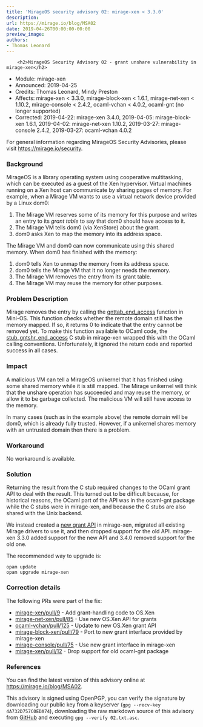 ```yaml
---
title: 'MirageOS security advisory 02: mirage-xen < 3.3.0'
description:
url: https://mirage.io/blog/MSA02
date: 2019-04-26T00:00:00-00:00
preview_image:
authors:
- Thomas Leonard
---
```



        <h2>MirageOS Security Advisory 02 - grant unshare vulnerability in mirage-xen</h2>
<ul>
<li>Module:       mirage-xen
</li>
<li>Announced:    2019-04-25
</li>
<li>Credits:      Thomas Leonard, Mindy Preston
</li>
<li>Affects:      mirage-xen &lt; 3.3.0,
mirage-block-xen &lt; 1.6.1,
mirage-net-xen &lt; 1.10.2,
mirage-console &lt; 2.4.2,
ocaml-vchan &lt; 4.0.2,
ocaml-gnt (no longer supported)
</li>
<li>Corrected:    2019-04-22: mirage-xen 3.4.0,
2019-04-05: mirage-block-xen 1.6.1,
2019-04-02: mirage-net-xen 1.10.2,
2019-03-27: mirage-console 2.4.2,
2019-03-27: ocaml-vchan 4.0.2
</li>
</ul>
<p>For general information regarding MirageOS Security Advisories,
please visit <a href="https://mirage.io/security">https://mirage.io/security</a>.</p>
<h3>Background</h3>
<p>MirageOS is a library operating system using cooperative multitasking, which can
be executed as a guest of the Xen hypervisor. Virtual machines running on a Xen
host can communicate by sharing pages of memory. For example, when a Mirage VM
wants to use a virtual network device provided by a Linux dom0:</p>
<ol>
<li>The Mirage VM reserves some of its memory for this purpose and writes an entry
to its <em>grant table</em> to say that dom0 should have access to it.
</li>
<li>The Mirage VM tells dom0 (via XenStore) about the grant.
</li>
<li>dom0 asks Xen to map the memory into its address space.
</li>
</ol>
<p>The Mirage VM and dom0 can now communicate using this shared memory.
When dom0 has finished with the memory:</p>
<ol>
<li>dom0 tells Xen to unmap the memory from its address space.
</li>
<li>dom0 tells the Mirage VM that it no longer needs the memory.
</li>
<li>The Mirage VM removes the entry from its grant table.
</li>
<li>The Mirage VM may reuse the memory for other purposes.
</li>
</ol>
<h3>Problem Description</h3>
<p>Mirage removes the entry by calling the <a href="https://github.com/mirage/mini-os/blob/94cb25eb73e58e5c825c1ad5f6cf3d2647603a50/gnttab.c#L98">gnttab_end_access</a> function in Mini-OS.
This function checks whether the remote domain still has the memory mapped. If so,
it returns 0 to indicate that the entry cannot be removed yet. To make this function
available to OCaml code, the <a href="https://github.com/mirage/mirage-xen/blob/v3.2.0/bindings/gnttab_stubs.c#L227">stub_gntshr_end_access</a> C stub in mirage-xen wrapped this
with the OCaml calling conventions. Unfortunately, it ignored the return code and reported
success in all cases.</p>
<h3>Impact</h3>
<p>A malicious VM can tell a MirageOS unikernel that it has finished using some
shared memory while it is still mapped. The Mirage unikernel will think that
the unshare operation has succeeded and may reuse the memory, or allow it to be
garbage collected. The malicious VM will still have access to the memory.</p>
<p>In many cases (such as in the example above) the remote domain will be dom0,
which is already fully trusted. However, if a unikernel shares memory with an
untrusted domain then there is a problem.</p>
<h3>Workaround</h3>
<p>No workaround is available.</p>
<h3>Solution</h3>
<p>Returning the result from the C stub required changes to the OCaml grant API to
deal with the result. This turned out to be difficult because, for historical
reasons, the OCaml part of the API was in the ocaml-gnt package while the C stubs
were in mirage-xen, and because the C stubs are also shared with the Unix backend.</p>
<p>We instead created a <a href="https://github.com/mirage/mirage-xen/pull/9">new grant API</a> in mirage-xen, migrated all existing
Mirage drivers to use it, and then dropped support for the old API.
mirage-xen 3.3.0 added support for the new API and 3.4.0 removed support for the
old one.</p>
<p>The recommended way to upgrade is:</p>
<pre><code class="language-bash">opam update
opam upgrade mirage-xen
</code></pre>
<h3>Correction details</h3>
<p>The following PRs were part of the fix:</p>
<ul>
<li><a href="https://github.com/mirage/mirage-xen/pull/9">mirage-xen/pull/9</a> - Add grant-handling code to OS.Xen
</li>
<li><a href="https://github.com/mirage/mirage-net-xen/pull/85">mirage-net-xen/pull/85</a> - Use new OS.Xen API for grants
</li>
<li><a href="https://github.com/mirage/ocaml-vchan/pull/125">ocaml-vchan/pull/125</a> - Update to new OS.Xen grant API
</li>
<li><a href="https://github.com/mirage/mirage-block-xen/pull/79">mirage-block-xen/pull/79</a> - Port to new grant interface provided by mirage-xen
</li>
<li><a href="https://github.com/mirage/mirage-console/pull/75">mirage-console/pull/75</a> - Use new grant interface in mirage-xen
</li>
<li><a href="https://github.com/mirage/mirage-xen/pull/12">mirage-xen/pull/12</a> - Drop support for old ocaml-gnt package
</li>
</ul>
<h3>References</h3>
<p>You can find the latest version of this advisory online at
<a href="https://mirage.io/blog/MSA02">https://mirage.io/blog/MSA02</a>.</p>
<p>This advisory is signed using OpenPGP, you can verify the signature
by downloading our public key from a keyserver (<code>gpg --recv-key 4A732D757C0EDA74</code>),
downloading the raw markdown source of this advisory from
<a href="https://raw.githubusercontent.com/mirage/mirage-www/master/tmpl/advisories/02.txt.asc">GitHub</a>
and executing <code>gpg --verify 02.txt.asc</code>.</p>

      
